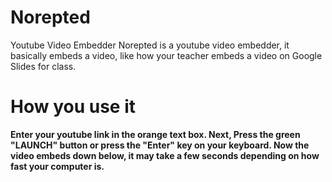 # Norepted
Youtube Video Embedder
Norepted is a youtube video embedder, it basically embeds a video, like how your teacher embeds a video on Google Slides for class.
# How you use it
<b>Enter your youtube link in the orange text box. 
<b>Next, Press the green "LAUNCH" button or press the "Enter" key on your keyboard.
<b>Now the video embeds down below, it may take a few seconds depending on how fast your computer is.
